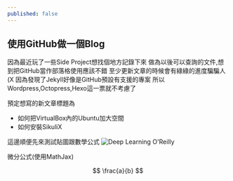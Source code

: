 ```yaml
---
published: false
---
```

## 使用GitHub做一個Blog
因為最近玩了一些Side Project想找個地方記錄下來
做為以後可以查詢的文件,想到把GitHub當作部落格使用應該不錯
至少更新文章的時候會有綠綠的進度騙騙人(X
因為發現了Jekyll好像是GitHub預設有支援的專案
所以Wordpress,Octopress,Hexo這一票就不考慮了

預定想寫的新文章標題為
- 如何把VirtualBox內的Ubuntu加大空間
- 如何安裝SikuliX

這邊順便先來測試貼圖跟數學公式
![Deep Learning O'Reilly](/_images/oreilly_deep_learning.jpg)


微分公式(使用MathJax)


$$ \frac{a}{b} $$

